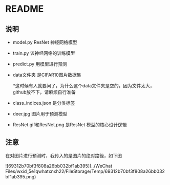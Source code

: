 # README

## **说明**

- model.py ResNet 神经网络模型

- train.py  该神经网络的训练模型

- predict.py  用模型进行预测

- data文件夹 是CIFAR10图片数据集

	*这时候有人就要问了，为什么这个data文件夹是空的，因为文件太大，github放不下，请麻烦自行准备

- class_indices.json 是分类标签

- deer.jpg 图片用于预测模型

- ResNet.gif和ResNet.png  是ResNet 模型的核心设计逻辑



## 注意

在对图片进行预测时，我传入的是图片的绝对路径，如下图

![69312b70bf3f808a26bb032bf1ab395](../WeChat Files/wxid_5e1qwhatxnxh22/FileStorage/Temp/69312b70bf3f808a26bb032bf1ab395.png)